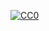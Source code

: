 [![CC0](http://i.creativecommons.org/l/by-nc/4.0/88x31.png)](http://creativecommons.org/licenses/by-nc/4.0/)